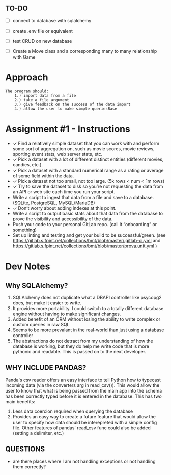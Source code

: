 TO-DO
-----
* [ ] connect to database with sqlalchemy
* [ ] create .env file or equivalent
* [ ] test CRUD on new database

* [ ] Create a Move class and a corresponding many to many relationship with
  Game

# Approach
    The program should:
        1.) import data from a file
        2.) take a file argument
        3.) give feedback on the success of the data import
        4.) allow the user to make simple queriesBase

# Assignment #1 - Instructions

*    ✓ Find a relatively simple dataset that you can work with and perform some sort of aggregation on, such as movie scores, movie reviews, sporting event stats, web server stats, etc.
*    ✓ Pick a dataset with a lot of different distinct entities (different movies, candies, etc.).
*    ✓ Pick a dataset with a standard numerical range as a rating or average of some field within the data.
*    ✓ Pick a dataset not too small, not too large. (5k rows < num < 1m rows)
*    ✓ Try to save the dataset to disk so you’re not requesting the data from an API or web site each time you run your script.
*    Write a script to ingest that data from a file and save to a database. (SQLite, PostgreSQL, MySQL/MariaDB)
*    ✓ Don’t worry about adding indexes at this point.
*    Write a script to output basic stats about that data from the database to prove the visibility and accessibility of the data.
*    Push your code to your personal GitLab repo. (call it “onboarding” or something)
*    Set up linting and testing and get your build to be successful/green. (see https://gitlab.s.fpint.net/collections/bmt/blob/master/.gitlab-ci.yml and https://gitlab.s.fpint.net/collections/bmt/blob/master/prova.unit.yml )

# Dev Notes
## Why SQLAlchemy?
1.  SQLAlchemy does not duplicate what a DBAPI controller like psycopg2 does, but make it easier to write.
2.  It provides more portability. I could switch to a totally different database engine without having to make significant changes.
3.  Added benefit of an ORM without losing the ability to write complex or
    custom queries in raw SQL
4.  Seems to be more prevalant in the real-world than just using a database
    controller
5.  The abstractions do not detract from my understanding of how the database
    is working, but they do help me write code that is more pythonic and
    readable. This is passed on to the next developer.

## WHY INCLUDE PANDAS?
Panda's csv reader offers an easy interface to tell Python how to typecast incoming data (via the converters arg in read_csv()). This would allow the user to know that what is being passed from the main app into the schema has been correctly typed before it is entered in the database. This has two main benefits:  
1.  Less data coercion required when querying the database
2.  Provides an easy way to create a future feature that would allow the user to specify how data should be interepreted with a simple config file. Other features of pandas' read_csv func could also be added (setting a delimiter, etc.)

## QUESTIONS
- are there places where I am not handling exceptions or not handling them
  correctly?
